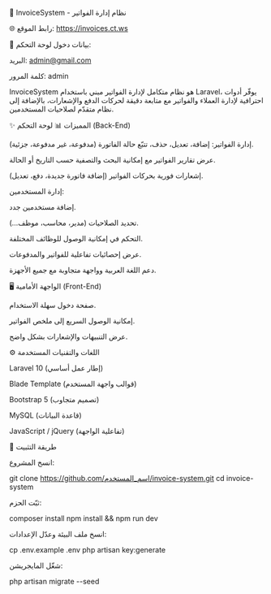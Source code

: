 🧾 InvoiceSystem - نظام إدارة الفواتير

🌐 رابط الموقع: https://invoices.ct.ws

🔑 بيانات دخول لوحة التحكم:

البريد: admin@gmail.com

كلمة المرور: admin

InvoiceSystem هو نظام متكامل لإدارة الفواتير مبني باستخدام Laravel، يوفّر أدوات احترافية لإدارة العملاء والفواتير مع متابعة دقيقة لحركات الدفع والإشعارات، بالإضافة إلى نظام متقدّم لصلاحيات المستخدمين.

✨ المميزات
📊 لوحة التحكم (Back-End)

إدارة الفواتير: إضافة، تعديل، حذف، تتبّع حالة الفاتورة (مدفوعة، غير مدفوعة، جزئية).

عرض تقارير الفواتير مع إمكانية البحث والتصفية حسب التاريخ أو الحالة.

إشعارات فورية بحركات الفواتير (إضافة فاتورة جديدة، دفع، تعديل).

إدارة المستخدمين:

إضافة مستخدمين جدد.

تحديد الصلاحيات (مدير، محاسب، موظف…).

التحكم في إمكانية الوصول للوظائف المختلفة.

عرض إحصائيات تفاعلية للفواتير والمدفوعات.

دعم اللغة العربية وواجهة متجاوبة مع جميع الأجهزة.

🖥 الواجهة الأمامية (Front-End)

صفحة دخول سهلة الاستخدام.

إمكانية الوصول السريع إلى ملخص الفواتير.

عرض التنبيهات والإشعارات بشكل واضح.

⚙️ اللغات والتقنيات المستخدمة

Laravel 10 (إطار عمل أساسي)

Blade Template (قوالب واجهة المستخدم)

Bootstrap 5 (تصميم متجاوب)

MySQL (قاعدة البيانات)

JavaScript / jQuery (تفاعلية الواجهة)

🚀 طريقة التثبيت

انسخ المشروع:

git clone https://github.com/اسم_المستخدم/invoice-system.git
cd invoice-system


ثبّت الحزم:

composer install
npm install && npm run dev


انسخ ملف البيئة وعدّل الإعدادات:

cp .env.example .env
php artisan key:generate


شغّل المايجريشن:

php artisan migrate --seed
